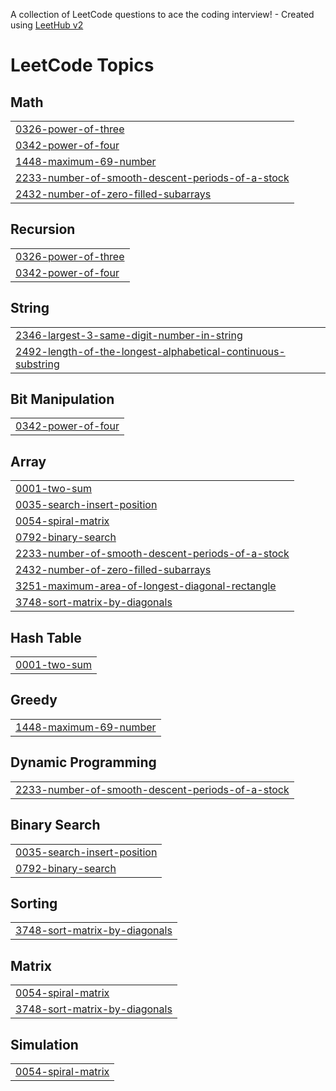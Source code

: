 A collection of LeetCode questions to ace the coding interview! - Created using [LeetHub v2](https://github.com/arunbhardwaj/LeetHub-2.0)
<!---LeetCode Topics Start-->
# LeetCode Topics
## Math
|  |
| ------- |
| [0326-power-of-three](https://github.com/AmruthaImmidisetti/DSA-archives/tree/master/0326-power-of-three) |
| [0342-power-of-four](https://github.com/AmruthaImmidisetti/DSA-archives/tree/master/0342-power-of-four) |
| [1448-maximum-69-number](https://github.com/AmruthaImmidisetti/DSA-archives/tree/master/1448-maximum-69-number) |
| [2233-number-of-smooth-descent-periods-of-a-stock](https://github.com/AmruthaImmidisetti/DSA-archives/tree/master/2233-number-of-smooth-descent-periods-of-a-stock) |
| [2432-number-of-zero-filled-subarrays](https://github.com/AmruthaImmidisetti/DSA-archives/tree/master/2432-number-of-zero-filled-subarrays) |
## Recursion
|  |
| ------- |
| [0326-power-of-three](https://github.com/AmruthaImmidisetti/DSA-archives/tree/master/0326-power-of-three) |
| [0342-power-of-four](https://github.com/AmruthaImmidisetti/DSA-archives/tree/master/0342-power-of-four) |
## String
|  |
| ------- |
| [2346-largest-3-same-digit-number-in-string](https://github.com/AmruthaImmidisetti/DSA-archives/tree/master/2346-largest-3-same-digit-number-in-string) |
| [2492-length-of-the-longest-alphabetical-continuous-substring](https://github.com/AmruthaImmidisetti/DSA-archives/tree/master/2492-length-of-the-longest-alphabetical-continuous-substring) |
## Bit Manipulation
|  |
| ------- |
| [0342-power-of-four](https://github.com/AmruthaImmidisetti/DSA-archives/tree/master/0342-power-of-four) |
## Array
|  |
| ------- |
| [0001-two-sum](https://github.com/AmruthaImmidisetti/DSA-archives/tree/master/0001-two-sum) |
| [0035-search-insert-position](https://github.com/AmruthaImmidisetti/DSA-archives/tree/master/0035-search-insert-position) |
| [0054-spiral-matrix](https://github.com/AmruthaImmidisetti/DSA-archives/tree/master/0054-spiral-matrix) |
| [0792-binary-search](https://github.com/AmruthaImmidisetti/DSA-archives/tree/master/0792-binary-search) |
| [2233-number-of-smooth-descent-periods-of-a-stock](https://github.com/AmruthaImmidisetti/DSA-archives/tree/master/2233-number-of-smooth-descent-periods-of-a-stock) |
| [2432-number-of-zero-filled-subarrays](https://github.com/AmruthaImmidisetti/DSA-archives/tree/master/2432-number-of-zero-filled-subarrays) |
| [3251-maximum-area-of-longest-diagonal-rectangle](https://github.com/AmruthaImmidisetti/DSA-archives/tree/master/3251-maximum-area-of-longest-diagonal-rectangle) |
| [3748-sort-matrix-by-diagonals](https://github.com/AmruthaImmidisetti/DSA-archives/tree/master/3748-sort-matrix-by-diagonals) |
## Hash Table
|  |
| ------- |
| [0001-two-sum](https://github.com/AmruthaImmidisetti/DSA-archives/tree/master/0001-two-sum) |
## Greedy
|  |
| ------- |
| [1448-maximum-69-number](https://github.com/AmruthaImmidisetti/DSA-archives/tree/master/1448-maximum-69-number) |
## Dynamic Programming
|  |
| ------- |
| [2233-number-of-smooth-descent-periods-of-a-stock](https://github.com/AmruthaImmidisetti/DSA-archives/tree/master/2233-number-of-smooth-descent-periods-of-a-stock) |
## Binary Search
|  |
| ------- |
| [0035-search-insert-position](https://github.com/AmruthaImmidisetti/DSA-archives/tree/master/0035-search-insert-position) |
| [0792-binary-search](https://github.com/AmruthaImmidisetti/DSA-archives/tree/master/0792-binary-search) |
## Sorting
|  |
| ------- |
| [3748-sort-matrix-by-diagonals](https://github.com/AmruthaImmidisetti/DSA-archives/tree/master/3748-sort-matrix-by-diagonals) |
## Matrix
|  |
| ------- |
| [0054-spiral-matrix](https://github.com/AmruthaImmidisetti/DSA-archives/tree/master/0054-spiral-matrix) |
| [3748-sort-matrix-by-diagonals](https://github.com/AmruthaImmidisetti/DSA-archives/tree/master/3748-sort-matrix-by-diagonals) |
## Simulation
|  |
| ------- |
| [0054-spiral-matrix](https://github.com/AmruthaImmidisetti/DSA-archives/tree/master/0054-spiral-matrix) |
<!---LeetCode Topics End-->